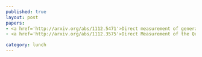 ```yaml
---
published: true
layout: post
papers:
- <a href='http://arxiv.org/abs/1112.5471'>Direct measurement of general quantum states using weak measurement, Lundeen2011a</a>
- <a href='http://arxiv.org/abs/1112.3575'>Direct Measurement of the Quantum Wavefunction, Lundeen2011</a>

category: lunch
---
```

